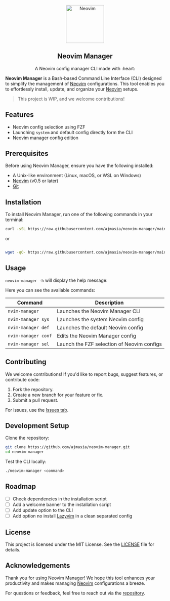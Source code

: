<p align="center">
  <img src="https://upload.wikimedia.org/wikipedia/commons/thumb/3/3a/Neovim-mark.svg/1200px-Neovim-mark.svg.png" alt="Neovim" height="120">
  <h2 align="center">Neovim Manager</h2>
  <p align="center">A Neovim config manager CLI made with :heart:</p>
</p>

**Neovim Manager** is a Bash-based Command Line Interface (CLI) designed to simplify the management of [Neovim](https://neovim.io/) configurations. This tool enables you to effortlessly install, update, and organize your [Neovim](https://neovim.io/) setups.

> This project is WIP, and we welcome contributions!

## Features

- Neovim config selection using FZF
- Launching `system` and default config directly form the CLI
- Neovim manager config edition

## Prerequisites

Before using Neovim Manager, ensure you have the following installed:

- A Unix-like environment (Linux, macOS, or WSL on Windows)
- [Neovim](https://neovim.io) (v0.5 or later)
- [Git](https://git-scm.com)

## Installation

To install Neovim Manager, run one of the following commands in your terminal:

```bash
curl -sSL https://raw.githubusercontent.com/ajmasia/neovim-manager/main/install.sh | bash
```

or

```bash

wget -qO- https://raw.githubusercontent.com/ajmasia/neovim-manager/main/install.sh | bash
```

## Usage

`neovim-manager -h` will display the help message:

Here you can see the available commands:

| Command             | Description                                |
| ------------------- | ------------------------------------------ |
| `nvim-manager`      | Launches the Neovim Manager CLI            |
| `nvim-manager sys`  | Launches the system Neovim config          |
| `nvim-manager def`  | Launches the default Neovim config         |
| `nvim-manager conf` | Edits the Neovim Manager config            |
| `nvim-manager sel`  | Launch the FZF selection of Neovim configs |

## Contributing

We welcome contributions! If you'd like to report bugs, suggest features, or contribute code:

1. Fork the repository.
2. Create a new branch for your feature or fix.
3. Submit a pull request.

For issues, use the [Issues tab](https://github.com/ajmasia/neovim-manager/issues).

## Development Setup

Clone the repository:

```bash
git clone https://github.com/ajmasia/neovim-manager.git
cd neovim-manager
```

Test the CLI locally:

```bash
./neovim-manager <command>
```

## Roadmap

- [ ] Check dependencies in the installation script
- [ ] Add a welcome banner to the installation script
- [ ] Add update option to the CLI
- [ ] Add option no install [Lazyvim](https://www.lazyvim.org/installation) in a clean separated config

## License

This project is licensed under the MIT License. See the [LICENSE](./LICENSE) file for details.

## Acknowledgements

Thank you for using Neovim Manager! We hope this tool enhances your productivity and makes managing [Neovim](https://neovim.io/) configurations a breeze.

For questions or feedback, feel free to reach out via the [repository](https://github.com/ajmasia/neovim-manager).
